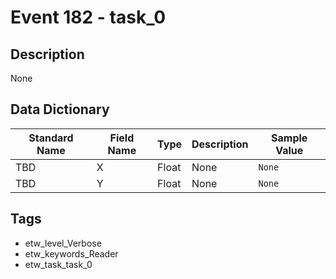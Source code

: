 # Event 182 - task_0

## Description
None

## Data Dictionary
|Standard Name|Field Name|Type|Description|Sample Value|
|---|---|---|---|---|
|TBD|X|Float|None|`None`|
|TBD|Y|Float|None|`None`|

## Tags
* etw_level_Verbose
* etw_keywords_Reader
* etw_task_task_0